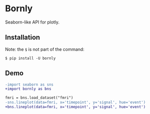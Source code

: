 # Bornly

Seaborn-like API for plotly.

## Installation

Note: the `$` is not part of the command:

```console
$ pip install -U bornly
```

## Demo

```diff
-import seaborn as sns
+import bornly as bns

fmri = bns.load_dataset("fmri")
-sns.lineplot(data=fmri, x='timepoint', y='signal', hue='event')
+bns.lineplot(data=fmri, x='timepoint', y='signal', hue='event')
```

